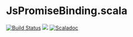 # JsPromiseBinding.scala


[![Build Status](https://travis-ci.com/Atry/JsPromiseBinding.scala.svg?branch=master)](https://travis-ci.com/Atry/JsPromiseBinding.scala)
<a href="https://search.maven.org/search?q=g:com.thoughtworks.binding%20a:jspromisebinding_*"><img src="https://img.shields.io/maven-central/v/com.thoughtworks.binding/jspromisebinding_sjs1_2.13.svg?label=libraryDependencies+%2B=+%22com.thoughtworks.binding%22+%25%25+%22jspromisebinding%22+%25"/></a>
[![Scaladoc](https://javadoc.io/badge/com.thoughtworks.binding/jspromisebinding_sjs1_2.13.svg?label=Scaladoc)](https://javadoc.io/page/com.thoughtworks.binding/jspromisebinding_sjs1_2.13/latest/com/thoughtworks/binding/JsPromiseBinding.html)
